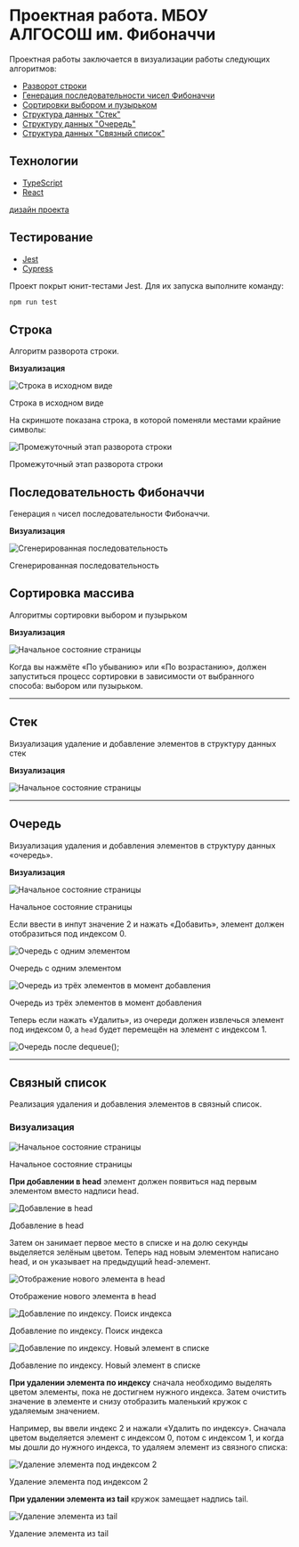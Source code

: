 # Проектная работа. МБОУ АЛГОСОШ им. Фибоначчи

Проектная работы заключается в визуализации работы следующих алгоритмов:
 
- [Разворот строки](#Строка)
- [Генерация последовательности чисел Фибоначчи](#Последовательность-Фибоначчи)
- [Сортировки выбором и пузырьком](#Сортировка-массива)
- [Структура данных "Стек"](#Стек)
- [Структуру данных "Очередь"](#Очередь)
- [Структура данных "Связный список"](#Связный-список)



## Технологии
- [TypeScript](https://www.typescriptlang.org/)
- [React](https://react.dev)


[дизайн проекта](https://www.figma.com/file/RIkypcTQN5d37g7RRTFid0/Algososh_external_link?node-id=0%3A1)

## Тестирование
- [Jest](https://jestjs.io)
- [Cypress](https://www.cypress.io)

Проект покрыт юнит-тестами Jest. Для их запуска выполните команду:
```sh
npm run test
```

## Строка

Алгоритм разворота строки.

**Визуализация**

![Строка в исходном виде](README_static/Untitled%201.png)

Строка в исходном виде

На скриншоте показана строка, в которой поменяли местами крайние символы:

![Промежуточный этап разворота строки](README_static/Untitled%202.png)

Промежуточный этап разворота строки

## Последовательность Фибоначчи

Генерация `n` чисел последовательности Фибоначчи. 

**Визуализация**

![Сгенерированная последовательность](README_static/Untitled%204.png)

Сгенерированная последовательность

## Сортировка массива

Алгоритмы сортировки выбором и пузырьком

**Визуализация**

![Начальное состояние страницы](README_static/Untitled%205.png)

Когда вы нажмёте «По убыванию» или «По возрастанию», должен запуститься процесс сортировки в зависимости от выбранного способа: выбором или пузырьком.

---

## Стек

Визуализация удаление и добавление элементов в структуру данных стек

**Визуализация** 

![Начальное состояние страницы](README_static/Untitled%206.png)

---

## Очередь

Визуализация удаления и добавления элементов в структуру данных «очередь».

**Визуализация**

![Начальное состояние страницы](README_static/Untitled%207.png)

Начальное состояние страницы

Если ввести в инпут значение 2 и нажать «Добавить», элемент должен отобразиться под индексом 0.

![Очередь с одним элементом](README_static/Untitled%208.png)

Очередь с одним элементом

![Очередь из трёх элементов в момент добавления](README_static/Untitled%209.png)

Очередь из трёх элементов в момент добавления

Теперь если нажать «Удалить», из очереди должен извлечься элемент под индексом 0, a `head` будет перемещён на элемент с индексом 1.

![Очередь после `dequeue();`](README_static/Untitled%2010.png)

---

## Связный список

Реализация удаления и добавления элементов в связный список.

### Визуализация

![Начальное состояние страницы](README_static/Untitled%2011.png)

Начальное состояние страницы

**При добавлении в head** элемент должен появиться над первым элементом вместо надписи head.

![Добавление в head](README_static/Untitled%2012.png)

Добавление в head

Затем он занимает первое место в списке и на долю секунды выделяется зелёным цветом. Теперь над новым элементом написано head, и он указывает на предыдущий head-элемент.

![Отображение нового элемента в head](README_static/Untitled%2013.png)

Отображение нового элемента в head

![Добавление по индексу. Поиск индекса](README_static/Untitled%2014.png)

Добавление по индексу. Поиск индекса

![Добавление по индексу. Новый элемент в списке](README_static/Untitled%2015.png)

Добавление по индексу. Новый элемент в списке

**При удалении элемента по индексу** сначала необходимо выделять цветом элементы, пока не достигнем нужного индекса. Затем очистить значение в элементе и снизу отобразить маленький кружок с удаляемым значением.

Например, вы ввели индекс 2 и нажали «Удалить по индексу». Сначала цветом выделяется элемент с индексом 0, потом с индексом 1, и когда мы дошли до нужного индекса, то удаляем элемент из связного списка:

![Удаление элемента под индексом 2](README_static/Untitled%2016.png)

Удаление элемента под индексом 2

**При удалении элемента из tail** кружок замещает надпись tail.

![Удаление элемента из tail](README_static/Untitled%2017.png)

Удаление элемента из tail
